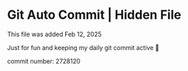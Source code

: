 # Git Auto Commit | Hidden File

This file was added Feb 12, 2025

Just for fun and keeping my daily git commit active 🤪

commit number: 2728120
